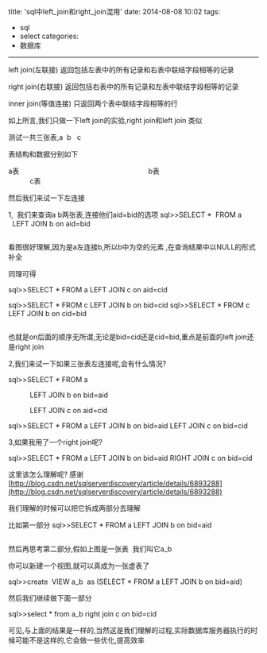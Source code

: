 title: 'sql中left_join和right_join混用'
date: 2014-08-08 10:02
tags:
- sql
- select
categories:
- 数据库
---

left join(左联接) 返回包括左表中的所有记录和右表中联结字段相等的记录 

right join(右联接) 返回包括右表中的所有记录和左表中联结字段相等的记录

inner join(等值连接) 只返回两个表中联结字段相等的行



如上所言,我们只做一下left join的实验,right join和left join 类似

测试一共三张表,a  b   c
![]()

表结构和数据分别如下

a表                                                                  b表                                                              c表
![]()         ![]()          ![]()

然后我们来试一下左连接

1,  我们来查询a b两张表,连接他们aid=bid的选项
sql>>SELECT \*  FROM a   LEFT JOIN b on aid=bid


![]()



看图很好理解,因为是a左连接b,所以b中为空的元素 ,在查询结果中以NULL的形式补全

同理可得

sql>>SELECT \* FROM a LEFT JOIN c on aid=cid
![]()


sql>>SELECT \* FROM c LEFT JOIN b on bid=cid
sql>>SELECT \* FROM c LEFT JOIN b on cid=bid


![]()



也就是on后面的顺序无所谓,无论是bid=cid还是cid=bid,重点是前面的left join还是right join







2,我们来试一下如果三张表左连接呢,会有什么情况?

sql>>SELECT \* FROM a

           LEFT JOIN b on bid=aid 

           LEFT JOIN c on aid=cid
![]()



sql>>SELECT \* FROM a LEFT JOIN b on bid=aid LEFT JOIN c on bid=cid
![]()



3,如果我用了一个right join呢?

sql>>SELECT \* FROM a LEFT JOIN b on bid=aid RIGHT JOIN c on bid=cid
![]()



这里该怎么理解呢?
感谢[http://blog.csdn.net/sqlserverdiscovery/article/details/6893288](http://blog.csdn.net/sqlserverdiscovery/article/details/6893288)

我们理解的时候可以把它拆成两部分去理解

比如第一部分
sql>>SELECT \* FROM a LEFT JOIN b on bid=aid


![]()



然后再思考第二部分,假如上图是一张表  我们叫它a_b

你可以新建一个视图,就可以真成为一张虚表了

sql>>create  VIEW a_b  as (SELECT \* FROM a LEFT JOIN b on bid=aid)
![]()



然后我们继续做下面一部分

sql>>select \* from a_b right join c on bid=cid
![]()



可见,与上面的结果是一样的,当然这是我们理解的过程,实际数据库服务器执行的时候可能不是这样的,它会做一些优化,提高效率















